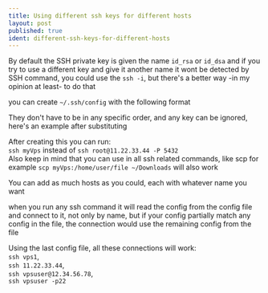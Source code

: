 ```yaml
---
title: Using different ssh keys for different hosts
layout: post
published: true
ident: different-ssh-keys-for-different-hosts
---
```

By default the SSH private key is given the name `id_rsa`  or `id_dsa` and if you try to use a different key and give it another name it wont be detected by SSH command,
you could use the `ssh -i`, but there's a better way -in my opinion at least- to do that
<!-- more -->
you can create `~/.ssh/config` with the following format
<script src="https://gist.github.com/coalwater/e8bf9cc9acf65d6e656d.js?file=sample-format.config"></script>
They don't have to be in any specific order, and any key can be ignored, here's an example after substituting
<script src="https://gist.github.com/coalwater/e8bf9cc9acf65d6e656d.js?file=sample-file.config"></script>
After creating this you can run: <br />
`ssh myVps`  instead of
`ssh root@11.22.33.44 -P 5432`<br />
Also keep in mind that you can use in all ssh related commands, like scp for example  `scp myVps:/home/user/file ~/Downloads`  will also work

You can add as much hosts as you could, each with whatever name you want
<script src="https://gist.github.com/coalwater/e8bf9cc9acf65d6e656d.js?file=multiple-hosts.config"></script>
when you run any ssh command it will read the config from the config file and connect to it, not only by name, but if your config partially
match any config in the file, the connection would use the remaining config from the file

Using the last config file, all these connections will work:<br />
`ssh vps1`,<br />
`ssh 11.22.33.44`,<br />
`ssh vpsuser@12.34.56.78`,<br />
`ssh vpsuser -p22`
